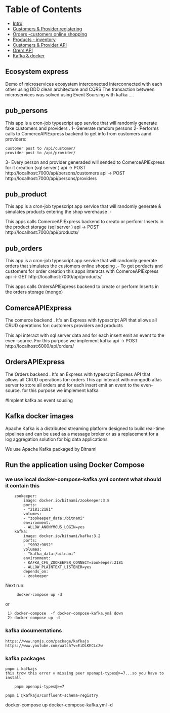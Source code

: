 # Table of Contents

- [Intro](#ecosystem_express)
- [Customers & Provider registering](#pub_persons)
- [Orders -customers online shopping](#pub_orders)
- [Products - inventory ](#pub_product)
- [Customers & Provider API](#PersonsAPIExpress)
- [Orers API](#OrdersAPIExpress)
- [Kafka & docker](#Kafka-docker-images)

## Ecosystem express

Demo of microservices ecosystem interconected interconnected with each other using DDD clean architecture and CQRS
The transaction between microservices was solved using Event Soursing with kafka ....

## pub_persons

This app is a cron-job typescript app service that will randomly generate fake customers and providers .
1- Generate ramdom persons
2- Performs calls to ComerceAPIExpress backend to get info from customers aand providers:

    customer post to /api/customer/
    provider post to /api/provider/

3- Every person and provider generaded will sended to ComerceAPIExpress for it creation (sql server )
api -> POST http://localhost:7000/api/persons/customers
api -> POST http://localhost:7000/api/persons/providers

## pub_product

This app is a cron-job typescript app service that will randomly generate & simulates products entering the shop werehause .-

This apps calls ComerceAPIExpress backend to creato or perfomr Inserts in the product storage (sql server )
api -> POST http://localhost:7000/api/products/

## pub_orders

This app is a cron-job typescript app service that will randomly generate orders that simulates the customers online shopping .-
To get porducts and customers for order creation this apps interacts with ComerceAPIExpress
api -> GET http://localhost:7000/api/products/

This apps calls OrdersAPIExpress backend to create or perform Inserts in the orders storage (mongo)

## ComerceAPIExpress

The comerce backend . It's an  Express with typescript API that allows all CRUD operations for: customers providers and products

This api interact with sql server data and for each insert emit an event to the even-source. 
For this purpose we implement kafka
    api  -> POST http://localhost:6000/api/orders/

## OrdersAPIExpress

The Orders backend . It's an Express with typescript Express API that allows all CRUD operations for: orders
This api interact with mongodb atlas server to store all orders and for each insert emit an event to the even-source. for this purpose
we implement kafka


#Implent kafka as event sousing

## Kafka docker images

Apache Kafka is a distributed streaming platform designed to build real-time pipelines and can be used as a message broker or as a replacement for a log aggregation solution for big data applications

We use Apache Kafka packaged by Bitnami

## Run the application using Docker Compose

### we use local docker-compose-kafka.yml content what should it contain this

```
    zookeeper:
        image: docker.io/bitnami/zookeeper:3.8
        ports:
        - "2181:2181"
        volumes:
        - "zookeeper_data:/bitnami"
        environment:
        - ALLOW_ANONYMOUS_LOGIN=yes
    kafka:
        image: docker.io/bitnami/kafka:3.2
        ports:
        - "9092:9092"
        volumes:
        - "kafka_data:/bitnami"
        environment:
        - KAFKA_CFG_ZOOKEEPER_CONNECT=zookeeper:2181
        - ALLOW_PLAINTEXT_LISTENER=yes
        depends_on:
        - zookeeper
```

Next run:

```
     docker-compose up -d
```

or

     1) docker-compose  -f docker-compose-kafka.yml down
     2) docker-compose up -d

### kafka documentations

    https://www.npmjs.com/package/kafkajs
    https://www.youtube.com/watch?v=EiDLKECLcZw

### kafka packages

    pnpm i kafkajs
    this trow this error ✕ missing peer openapi-types@>=7...so you have to install

        pnpm openapi-types@>=7

    pnpm i @kafkajs/confluent-schema-registry

 
 docker-compose  up docker-compose-kafka.yml -d